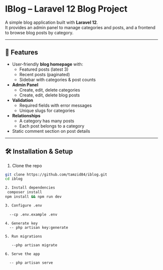 # IBlog – Laravel 12 Blog Project

A simple blog application built with **Laravel 12**.  
It provides an admin panel to manage categories and posts, and a frontend to browse blog posts by category.

---

## 🚀 Features
- User-friendly **blog homepage** with:
  - Featured posts (latest 3)
  - Recent posts (paginated)
  - Sidebar with categories & post counts
- **Admin Panel**
  - Create, edit, delete categories
  - Create, edit, delete blog posts
- **Validation**
  - Required fields with error messages
  - Unique slugs for categories
- **Relationships**
  - A category has many posts
  - Each post belongs to a category
- Static comment section on post details

---

## 🛠️ Installation & Setup

1. Clone the repo
```bash
git clone https://github.com/tamzid84/iblog.git
cd iblog

2. Install dependencies
 composer install
npm install && npm run dev

3. Configure .env
  
  --cp .env.example .env

4. Generate key
  -- php artisan key:generate

5. Run migrations

   --php artisan migrate

6. Serve the app

  -- php artisan serve